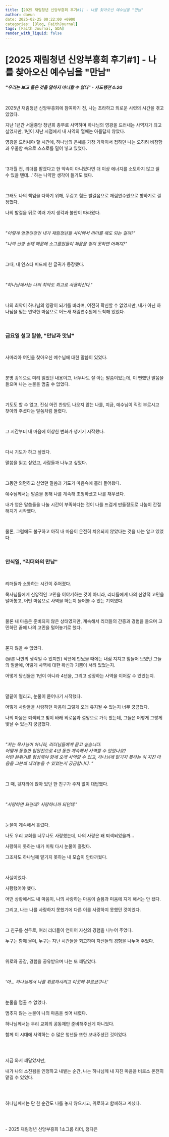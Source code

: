 ```yaml
---
title: [2025 재림청년 신앙부흥회 후기#1] - 나를 찾아오신 예수님을 "만남"
author: daeun
date: 2025-02-25 00:22:00 +0900
categories: [Blog, FaithJournal]
tags: [Faith Journal, SDA]
render_with_liquid: false
---
```


# [2025 재림청년 신앙부흥회 후기#1] - 나를 찾아오신 예수님을 "만남"

__*"우리는 보고 들은 것을 말하지 아니할 수 없다" - 사도행전 4:20*__

</br>

2025년 재림청년 신앙부흥회에 참여하기 전, 나는 초라하고 외로운 시련의 시간을 겪고 있었다. 

지난 1년간 서울중앙 청년회 총무로 사역하며 하나님의 영광을 드러내는 사역자가 되고 싶었지만, 1년이 지난 시점에서 내 사역의 열매는 아름답지 않았다.

영광을 드러내야 할 시간에, 하나님의 은혜를 가장 가까이서 접하던 나는 오히려 비참함과 우울함 속으로 스스로를 밀어 넣고 있었다.

</br>

'3개월 전, 리더를 맡겠다고 한 약속이 아니었다면 더 이상 에너지를 소모하지 않고 쉴 수 있을 텐데...' 하는 나약한 생각이 들기도 했다.

</br>

그래도 나의 책임을 다하기 위해, 무겁고 힘든 발걸음으로 재림연수원으로 향하기로 결정했다.

나의 발걸음 뒤로 여러 가지 생각과 불안이 따라왔다.

</br>

_"이렇게 엉망진창인 내가 재림청년들 사이에서 리더를 해도 되는 걸까?"_

_"나의 신앙 상태 때문에 소그룹원들이 채움을 얻지 못하면 어쩌지?"_

</br>

그때, 내 인스타 피드에 한 글귀가 등장했다.

</br>

*"하나님께서는 나의 최악도 최고로 사용하신다."*

</br>

나의 최악이 하나님의 영광이 되기를 바라며, 여전히 확신할 수 없었지만, 내가 아닌 하나님을 믿는 연약한 마음으로 어느새 재림연수원에 도착해 있었다.

</br>

### 금요일 설교 말씀, "만남과 맛남"

</br>

사마리아 여인을 찾아오신 예수님에 대한 말씀이 있었다.

</br>

분명 강목으로 미리 읽었던 내용이고, 너무나도 잘 아는 말씀이었는데, 이 뻔했던 말씀을 들으며 나는 눈물을 멈출 수 없었다.

</br>

기도도 할 수 없고, 진심 어린 찬양도 나오지 않는 나를, 지금, 예수님이 직접 부르시고 찾아와 주셨다는 말씀처럼 들렸다.

</br>

그 시간부터 내 마음에 이상한 변화가 생기기 시작했다.

</br>

다시 기도가 하고 싶었다. 

말씀을 읽고 싶었고, 사람들과 나누고 싶었다.

</br>

그동안 외면하고 싶었던 말씀과 기도가 마음속에 흘러 들어왔다. 

예수님께서는 말씀을 통해 나를 계속해 초청하셨고 나를 채우셨다. 

내가 얻은 말씀들을 나눌 시간이 부족하다는 것이 나를 뜨겁게 만들정도로 나눔이 간절해지기 시작했다.

</br>

물론, 그럼에도 불구하고 아직 내 마음이 온전히 치유되지 않았다는 것을 나는 알고 있었다. 

</br>


### 안식일, "리더와의 만남"

</br>

리더들과 소통하는 시간이 주어졌다. 

목사님들에게 신앙적인 고민을 이야기하는 것이 아니라, 리더들에게 나의 신앙적 고민을 털어놓고, 어떤 마음으로 사역을 하는지 물어볼 수 있는 기회였다.

</br>

물론 내 마음은 준비되지 않은 상태였지만, 계속해서 리더들의 간증과 경험을 들으며 고민하던 끝에 나의 고민을 털어놓기로 했다.

</br>

묻지 않을 수 없었다. 

(물론 나만의 생각일 수 있지만) 작년에 만났을 때에는 내심 지치고 힘들어 보였던 그들의 얼굴에, 어떻게 사역에 대한 확신과 기쁨이 서려 있었는지.

어떻게 당신들은 1년이 아니라 4년을, 그리고 성장하는 사역을 이어갈 수 있었는지.

</br>


말끝이 떨리고, 눈물이 묻어나기 시작했다.

어떻게 사람들을 사랑하던 마음이 그렇게 오래 유지될 수 있는지 너무 궁금했다.

나의 마음은 퇴색되고 빛이 바래 외로움과 절망으로 가득 찼는데, 그들은 어떻게 그렇게 빛날 수 있는지 궁금했다.

</br>

*"저는 목사님이 아니라, 리더님들에게 묻고 싶습니다. </br>어떻게 동일한 임원진으로 4년 동안 계속해서 사역할 수 있었나요? </br>어떤 분위기를 형성해야 함께 오래 사역할 수 있고, 하나님께 맡기지 못하는 이 지친 마음을 그분께 내려놓을 수 있었는지 궁금합니다. "*

</br>

그 때, 뒷자리에 앉아 있던 한 친구가 주저 없이 대답했다.

</br>

*"사랑하면 되던데? 사랑하니까 되던데."*

</br>

눈물이 계속해서 흘렀다.

나도 우리 교회를 너무나도 사랑했는데, 나의 사랑은 왜 퇴색되었을까...

사랑하지 못하는 내가 미워 다시 눈물이 흘렀다.

그조차도 하나님께 맡기지 못하는 내 모습이 안타까웠다. 

</br>

사실이었다.

사랑했어야 했다.

어떤 상황에서도 내 마음이, 나의 사랑하는 마음이 슬픔과 미움에 지게 해서는 안 됐다.

그리고, 나는 나를 사랑하지 못했기에 다른 이를 사랑하지 못했던 것이었다.

</br>

그 친구를 선두로, 여러 리더들이 연이어 자신의 경험을 나누어 주었다. 

누구는 함께 울며, 누구는 지난 시간들을 회고하며 자신들의 경험을 나누어 주었다. 

</br>

위로와 공감, 경험을 공유받으며 나는 또 깨달았다. 

</br>

*'아... 하나님께서 나를 위로하시려고 이곳에 부르셨구나.'*

</br>

눈물을 멈출 수 없었다.

멈추지 않는 눈물이 나의 마음을 씻어 내렸다. 

하나님께서는 우리 교회의 공동체만 준비해주신게 아니었다. 

함께 이 시대에 사역하는 수 많은 청년들 또한 보내주셨던 것이었다. 

</br>
</br>

지금 와서 깨달았지만,

내가 나의 소진됨을 인정하고 내뱉는 순간, 나는 하나님께 내 지친 마음을 비로소 온전히 맡길 수 있었다.

</br>
</br>

하나님께서는 단 한 순간도 나를 놓지 않으시고, 위로하고 함께하고 계셨다.

</br>
</br>

\- 2025 재림청년 신앙부흥회 1소그룹 리더, 정다은

